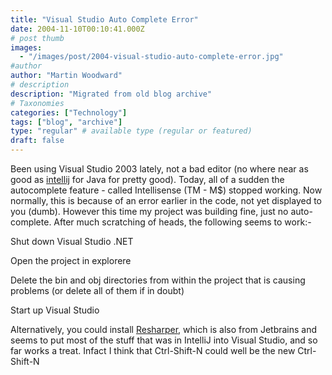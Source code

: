 ```yaml
---
title: "Visual Studio Auto Complete Error"
date: 2004-11-10T00:10:41.000Z
# post thumb
images:
  - "/images/post/2004-visual-studio-auto-complete-error.jpg"
#author
author: "Martin Woodward"
# description
description: "Migrated from old blog archive"
# Taxonomies
categories: ["Technology"]
tags: ["blog", "archive"]
type: "regular" # available type (regular or featured)
draft: false
---
```


Been using Visual Studio 2003 lately, not a bad editor (no where near as good as [intellij](http://www.jetbrains.com/idea/) for Java for pretty good).  Today, all of a sudden the autocomplete feature - called Intellisense (TM - M$) stopped working.  Now normally, this is because of an error earlier in the code, not yet displayed to you (dumb).  However this time my project was building fine, just no auto-complete.  After much scratching of heads, the following seems to work:-

Shut down Visual Studio .NET

Open the project in explorere

Delete the bin and obj directories from within the project that is causing problems (or delete all of them if in doubt)

Start up Visual Studio

Alternatively, you could install [Resharper](http://www.jetbrains.com/resharper/), which is also from Jetbrains and seems to put most of the stuff that was in IntelliJ into Visual Studio, and so far works a treat.  Infact I think that Ctrl-Shift-N could well be the new Ctrl-Shift-N